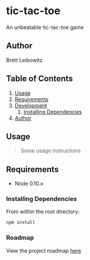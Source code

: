 # tic-tac-toe
An unbeatable tic-tac-toe game


## Author

Brett Leibowitz

## Table of Contents

1. [Usage](#Usage)
1. [Requirements](#requirements)
1. [Development](#development)
    1. [Installing Dependencies](#installing-dependencies)
1. [Author](#author)

## Usage

> Some usage instructions

## Requirements

- Node 0.10.x

### Installing Dependencies

From within the root directory:

```sh
npm install
```

### Roadmap

View the project roadmap [here](LINK_TO_PROJECT_ISSUES)
